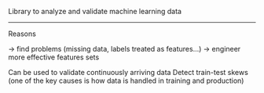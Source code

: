 
Library to analyze and validate machine learning data

---

Reasons

-> find problems (missing data, labels treated as features...)
-> engineer more effective features sets

Can be used to validate continuously arriving data
Detect train-test skews (one of the key causes is how data is handled in training and production)